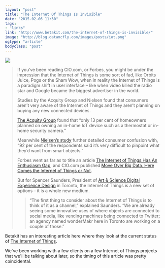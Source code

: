 ```yaml
---
layout: "post"
title: "The Internet Of Things Is Invisible"
date: "2015-02-06 11:30"
tags: 
- "links"
link: "http://www.betakit.com/the-internet-of-things-is-invisible/"
image: "http://blog.datamcfly.com/images/posts/iot.png"
ogtype: "article"
bodyclass: "post"
---
```


<div><div class="image splash">
	<img src="http://blog.datamcfly.com/images/posts/iot.png" />
</div></div>

> If you’ve been reading CIO.com, or Forbes, you might be under the impression that the Internet of Things is some sort of fad, like Orbits Juice, Pogs or the Sham Wow, when in reality the Internet of Things is a paradigm shift in user interface – like when video killed the radio star and Google became the biggest advertiser in the world.
> 
> Studies by the Acquity Group and Nielsen found that consumers aren’t very aware of the Internet of Things and they aren’t planning on buying any new connected devices.
> 
> [The Acquity Group](http://www.acquitygroup.com/news-and-ideas/thought-leadership/article/detail/acquity-group-2014-internet-of-things-study) found that “only 13 per cent of homeowners planned on owning an in-home IoT device such as a thermostat or in-home security camera.”
> 
> Meanwhile [Nielsen’s study](http://www.forbes.com/sites/michaelhumphrey/2014/11/13/study-the-internet-of-things-has-an-enthusiasm-gap/) further detailed consumer confusion with, “92 per cent of the respondents said it’s very difficult to pinpoint what they’d want from smart objects.”
> 
> Forbes went as far as to title an article [The Internet of Things Has An Enthusiasm Gap](http://www.cio.com/article/2877937/cio-perspectives/move-over-big-data-here-comes-the-internet-of-things-or-not.html), and CIO.com published [Move Over Big Data, Here Comes the Internet of Things or Not](http://www.cio.com/article/2877937/cio-perspectives/move-over-big-data-here-comes-the-internet-of-things-or-not.html).
> 
> But for Spencer Saunders, President of [Art & Science Digital Experience Design](http://artscience.ca/) in Toronto, the Internet of Things is a new set of options – it is a whole new medium.
>
> > “The first thing to consider about the Internet of Things is to think of it as a channel,” explained Saunders. “We are already seeing some innovative uses of where objects are connected to social media, like vending machines being connected to Twitter; an agency named wonderMakr here in Toronto are working on a couple of those.”

Betakit has an interesting article here where they look at the current status of [The Internet of Things](http://en.m.wikipedia.org/wiki/Internet_of_Things).

We've been working with a few clients on a few Internet of Things projects that we'll be talking about later, so the timing of this article was pretty coincidental.